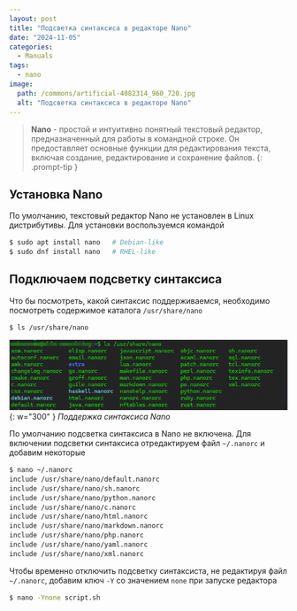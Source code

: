 ```yaml
---
layout: post
title: "Подсветка синтаксиса в редакторе Nano"
date: "2024-11-05"
categories:
  - Manuals
tags:
  - nano
image:
  path: /commons/artificial-4082314_960_720.jpg
  alt: "Подсветка синтаксиса в редакторе Nano"
---
```


> **Nano** - простой и интуитивно понятный текстовый редактор, предназначенный для работы в командной строке. Он предоставляет основные функции для редактирования текста, включая создание, редактирование и сохранение файлов.
{: .prompt-tip }

## Установка Nano

По умолчанию, текстовый редактор Nano не установлен в Linux дистрибутивы. Для установки воспользуемся командой

```bash
$ sudo apt install nano   # Debian-like
$ sudo dnf install nano   # RHEL-like
```

## Подключаем подсветку синтаксиса

Что бы посмотреть, какой синтаксис поддерживаемся, необходимо посмотреть содержимое каталога `/usr/share/nano`

```bash
$ ls /usr/share/nano
```

![Images](/assets/img/posts/2024/11/05/nano1.png){: w="300" }
_Поддержка синтаксиса Nano_

По умолчанию подсветка синтаксиса в Nano не включена. Для включении подсветки синтаксиса отредактируем файл `~/.nanorc` и добавим некоторые

```bash
$ nano ~/.nanorc
include /usr/share/nano/default.nanorc
include /usr/share/nano/sh.nanorc
include /usr/share/nano/python.nanorc
include /usr/share/nano/c.nanorc
include /usr/share/nano/html.nanorc
include /usr/share/nano/markdown.nanorc
include /usr/share/nano/php.nanorc
include /usr/share/nano/yaml.nanorc
include /usr/share/nano/xml.nanorc
```

Чтобы временно отключить подсветку синтаксиста, не редактируя файл `~/.nanorc`, добавим ключ `-Y` со значением `none` при запуске редактора

```bash
$ nano -Ynone script.sh
```
